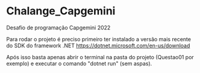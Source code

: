 # Chalange_Capgemini
Desafio de programação Capgemini 2022

Para rodar o projeto é preciso primeiro ter instalado a versão mais recente do SDK do framework .NET
https://dotnet.microsoft.com/en-us/download

Após isso basta apenas abrir o terminal na pasta do projeto (Questao01 por exemplo) e executar o comando "dotnet run" (sem aspas).

